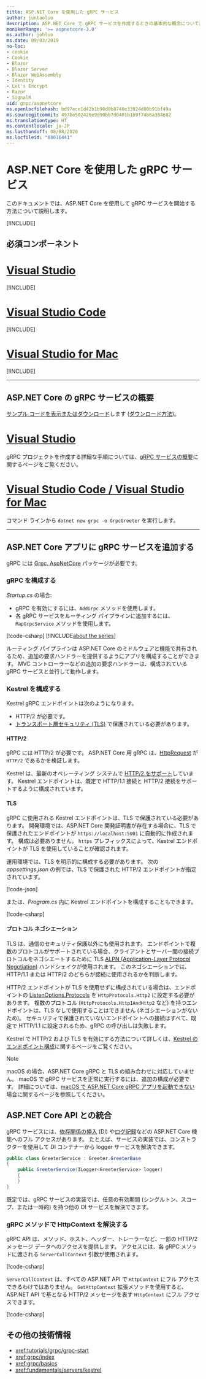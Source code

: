 ```yaml
---
title: ASP.NET Core を使用した gRPC サービス
author: juntaoluo
description: ASP.NET Core で gRPC サービスを作成するときの基本的な概念について説明します。
monikerRange: '>= aspnetcore-3.0'
ms.author: johluo
ms.date: 09/03/2019
no-loc:
- cookie
- Cookie
- Blazor
- Blazor Server
- Blazor WebAssembly
- Identity
- Let's Encrypt
- Razor
- SignalR
uid: grpc/aspnetcore
ms.openlocfilehash: bd97ece1d42b1b90d0b8740e33924d80b91bf49a
ms.sourcegitcommit: 497be502426e9d90bb7d0401b1b9f74b6a384682
ms.translationtype: HT
ms.contentlocale: ja-JP
ms.lasthandoff: 08/08/2020
ms.locfileid: "88016441"
---
```

# <a name="grpc-services-with-aspnet-core"></a>ASP.NET Core を使用した gRPC サービス

このドキュメントでは、ASP.NET Core を使用して gRPC サービスを開始する方法について説明します。

[!INCLUDE[](~/includes/gRPCazure.md)]

## <a name="prerequisites"></a>必須コンポーネント

# <a name="visual-studio"></a>[Visual Studio](#tab/visual-studio)

[!INCLUDE[](~/includes/net-core-prereqs-vs-3.0.md)]

# <a name="visual-studio-code"></a>[Visual Studio Code](#tab/visual-studio-code)

[!INCLUDE[](~/includes/net-core-prereqs-vsc-3.0.md)]

# <a name="visual-studio-for-mac"></a>[Visual Studio for Mac](#tab/visual-studio-mac)

[!INCLUDE[](~/includes/net-core-prereqs-mac-3.0.md)]

---

## <a name="get-started-with-grpc-service-in-aspnet-core"></a>ASP.NET Core の gRPC サービスの概要

[サンプル コードを表示またはダウンロード](https://github.com/dotnet/AspNetCore.Docs/tree/master/aspnetcore/tutorials/grpc/grpc-start/sample)します ([ダウンロード方法](xref:index#how-to-download-a-sample))。

# <a name="visual-studio"></a>[Visual Studio](#tab/visual-studio)

gRPC プロジェクトを作成する詳細な手順については、[gRPC サービスの概要](xref:tutorials/grpc/grpc-start)に関するページをご覧ください。

# <a name="visual-studio-code--visual-studio-for-mac"></a>[Visual Studio Code / Visual Studio for Mac](#tab/visual-studio-code+visual-studio-mac)

コマンド ラインから `dotnet new grpc -o GrpcGreeter` を実行します。

---

## <a name="add-grpc-services-to-an-aspnet-core-app"></a>ASP.NET Core アプリに gRPC サービスを追加する

gRPC には [Grpc. AspNetCore](https://www.nuget.org/packages/Grpc.AspNetCore) パッケージが必要です。

### <a name="configure-grpc"></a>gRPC を構成する

*Startup.cs* の場合:

* gRPC を有効にするには、`AddGrpc` メソッドを使用します。
* 各 gRPC サービスをルーティング パイプラインに追加するには、`MapGrpcService` メソッドを使用します。

[!code-csharp[](~/tutorials/grpc/grpc-start/sample/GrpcGreeter/Startup.cs?name=snippet&highlight=7,24)]
[!INCLUDE[about the series](~/includes/code-comments-loc.md)]

ルーティング パイプラインは ASP.NET Core のミドルウェアと機能で共有されるため、追加の要求ハンドラーを提供するようにアプリを構成することができます。 MVC コントローラーなどの追加の要求ハンドラーは、構成されている gRPC サービスと並行して動作します。

### <a name="configure-kestrel"></a>Kestrel を構成する

Kestrel gRPC エンドポイントは次のようになります。

* HTTP/2 が必要です。
* [トランスポート層セキュリティ (TLS)](https://tools.ietf.org/html/rfc5246) で保護されている必要があります。

#### <a name="http2"></a>HTTP/2

gRPC には HTTP/2 が必要です。 ASP.NET Core 用 gRPC は、[HttpRequest](xref:Microsoft.AspNetCore.Http.HttpRequest.Protocol*) が `HTTP/2` であるかを検証します。

Kestrel は、最新のオペレーティング システムで [HTTP/2 をサポート](xref:fundamentals/servers/kestrel#http2-support)しています。 Kestrel エンドポイントは、既定で HTTP/1.1 接続と HTTP/2 接続をサポートするように構成されています。

#### <a name="tls"></a>TLS

gRPC に使用される Kestrel エンドポイントは、TLS で保護されている必要があります。 開発環境では、ASP.NET Core 開発証明書が存在する場合に、TLS で保護されたエンドポイントが `https://localhost:5001` に自動的に作成されます。 構成は必要ありません。 `https` プレフィックスによって、Kestrel エンドポイントが TLS を使用していることが確認されます。

運用環境では、TLS を明示的に構成する必要があります。 次の *appsettings.json* の例では、TLS で保護された HTTP/2 エンドポイントが指定されています。

[!code-json[](~/grpc/aspnetcore/sample/appsettings.json?highlight=4)]

または、*Program.cs* 内に Kestrel エンドポイントを構成することもできます。

[!code-csharp[](~/grpc/aspnetcore/sample/Program.cs?highlight=7&name=snippet)]

#### <a name="protocol-negotiation"></a>プロトコル ネゴシエーション

TLS は、通信のセキュリティ保護以外にも使用されます。 エンドポイントで複数のプロトコルがサポートされている場合、クライアントとサーバー間の接続プロトコルをネゴシエートするために TLS [ALPN (Application-Layer Protocol Negotiation)](https://tools.ietf.org/html/rfc7301#section-3) ハンドシェイクが使用されます。 このネゴシエーションでは、HTTP/1.1 または HTTP/2 のどちらが接続に使用されるかを判断します。

HTTP/2 エンドポイントが TLS を使用せずに構成されている場合は、エンドポイントの [ListenOptions.Protocols](xref:fundamentals/servers/kestrel#listenoptionsprotocols) を `HttpProtocols.Http2` に設定する必要があります。 複数のプロトコル (`HttpProtocols.Http1AndHttp2` など) を持つエンドポイントは、TLS なしで使用することはできません (ネゴシエーションがないため)。 セキュリティで保護されていないエンドポイントへの接続はすべて、既定で HTTP/1.1 に設定されるため、gRPC の呼び出しは失敗します。

Kestrel で HTTP/2 および TLS を有効にする方法について詳しくは、[Kestrel のエンドポイント構成](xref:fundamentals/servers/kestrel#endpoint-configuration)に関するページをご覧ください。

> [!NOTE]
> macOS の場合、ASP.NET Core gRPC と TLS の組み合わせに対応していません。 macOS で gRPC サービスを正常に実行するには、追加の構成が必要です。 詳細については、[macOS で ASP.NET Core gRPC アプリを起動できない](xref:grpc/troubleshoot#unable-to-start-aspnet-core-grpc-app-on-macos)場合に関するページを参照してください。

## <a name="integration-with-aspnet-core-apis"></a>ASP.NET Core API との統合

gRPC サービスには、[依存関係の挿入](xref:fundamentals/dependency-injection) (DI) や[ログ記録](xref:fundamentals/logging/index)などの ASP.NET Core 機能へのフル アクセスがあります。 たとえば、サービスの実装では、コンストラクターを使用して DI コンテナーから logger サービスを解決できます。

```csharp
public class GreeterService : Greeter.GreeterBase
{
    public GreeterService(ILogger<GreeterService> logger)
    {
    }
}
```

既定では、gRPC サービスの実装では、任意の有効期間 (シングルトン、スコープ、または一時的) を持つ他の DI サービスを解決できます。

### <a name="resolve-httpcontext-in-grpc-methods"></a>gRPC メソッドで HttpContext を解決する

gRPC API は、メソッド、ホスト、ヘッダー、トレーラーなど、一部の HTTP/2 メッセージ データへのアクセスを提供します。 アクセスには、各 gRPC メソッドに渡される `ServerCallContext` 引数が使用されます。

[!code-csharp[](~/grpc/aspnetcore/sample/GrcpService/GreeterService.cs?highlight=3-4&name=snippet)]

`ServerCallContext` は、すべての ASP.NET API で `HttpContext` にフル アクセスできるわけではありません。 `GetHttpContext` 拡張メソッドを使用すると、ASP.NET API で基となる HTTP/2 メッセージを表す `HttpContext` にフル アクセスできます。

[!code-csharp[](~/grpc/aspnetcore/sample/GrcpService/GreeterService2.cs?highlight=6-7&name=snippet)]


## <a name="additional-resources"></a>その他の技術情報

* <xref:tutorials/grpc/grpc-start>
* <xref:grpc/index>
* <xref:grpc/basics>
* <xref:fundamentals/servers/kestrel>
